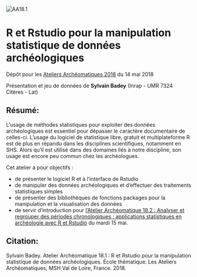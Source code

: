 ![AA18.1](http://isa.univ-tours.fr/IMG/gif/-4.gif)
# R et Rstudio pour la manipulation statistique de données archéologiques

Dépôt pour les [Ateliers Archéomatiques 2018](http://isa.univ-tours.fr/spip.php?article373) du 14 mai 2018

Présentation et jeu de données de **Sylvain Badey** (Inrap - UMR 7324 Citères - Lat)

## Résumé:

L’usage de méthodes statistiques pour exploiter des données archéologiques est essentiel pour dépasser le caractère documentaire de celles-ci. L’usage du logiciel de statistique libre, gratuit et multiplateforme R est de plus en répandu dans les disciplines scientifiques, notamment en SHS. Alors qu’il est utilisé dans des domaines liés à notre discipline, son usage est encore peu commun chez les archéologues.

Cet atelier a pour objectifs :

* de présenter le logiciel R et à l’interface de Rstudio
* de manipuler des données archéologiques et d’effectuer des traitements statistiques simples
* de présenter des bibliothèques de fonctions packages pour la manipulation et la visualisation des données
* de servir d’introduction pour [l’Atelier Archéomatique 18.2 : Analyser et regrouper des périodes chronologiques : applications statistiques en archéologie avec R et Rstudio](http://isa.univ-tours.fr/spip.php?article374) du mardi 15 mai.

## Citation:

Sylvain Badey. Atelier Archéomatique 18.1 : R et Rstudio pour la manipulation statistique de données archéologiques. École thématique. Les Ateliers Archéomatiques, MSH Val de Loire, France. 2018.
